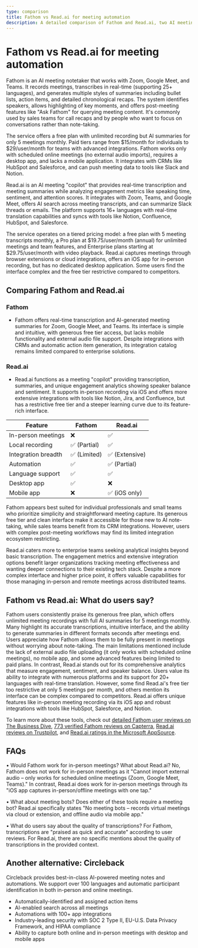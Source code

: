 ```yaml
---
type: comparison
title: Fathom vs Read.ai for meeting automation
description: A detailed comparison of Fathom and Read.ai, two AI meeting assistants, covering their features, pricing, integrations, and user feedback to help you choose the right meeting automation tool.
---
```


# Fathom vs Read.ai for meeting automation

Fathom is an AI meeting notetaker that works with Zoom, Google Meet, and Teams. It records meetings, transcribes in real-time (supporting 25+ languages), and generates multiple styles of summaries including bullet lists, action items, and detailed chronological recaps. The system identifies speakers, allows highlighting of key moments, and offers post-meeting features like "Ask Fathom" for querying meeting content. It's commonly used by sales teams for call recaps and by people who want to focus on conversations rather than note-taking.

The service offers a free plan with unlimited recording but AI summaries for only 5 meetings monthly. Paid tiers range from $15/month for individuals to $29/user/month for teams with advanced integrations. Fathom works only with scheduled online meetings (no external audio imports), requires a desktop app, and lacks a mobile application. It integrates with CRMs like HubSpot and Salesforce, and can push meeting data to tools like Slack and Notion.

Read.ai is an AI meeting "copilot" that provides real-time transcription and meeting summaries while analyzing engagement metrics like speaking time, sentiment, and attention scores. It integrates with Zoom, Teams, and Google Meet, offers AI search across meeting transcripts, and can summarize Slack threads or emails. The platform supports 16+ languages with real-time translation capabilities and syncs with tools like Notion, Confluence, HubSpot, and Salesforce.

The service operates on a tiered pricing model: a free plan with 5 meeting transcripts monthly, a Pro plan at $19.75/user/month (annual) for unlimited meetings and team features, and Enterprise plans starting at $29.75/user/month with video playback. Read.ai captures meetings through browser extensions or cloud integrations, offers an iOS app for in-person recording, but has no dedicated desktop application. Some users find the interface complex and the free tier restrictive compared to competitors.

## Comparing Fathom and Read.ai

### Fathom
* Fathom offers real-time transcription and AI-generated meeting summaries for Zoom, Google Meet, and Teams. Its interface is simple and intuitive, with generous free tier access, but lacks mobile functionality and external audio file support. Despite integrations with CRMs and automatic action item generation, its integration catalog remains limited compared to enterprise solutions.

### Read.ai
* Read.ai functions as a meeting "copilot" providing transcription, summaries, and unique engagement analytics showing speaker balance and sentiment. It supports in-person recording via iOS and offers more extensive integrations with tools like Notion, Jira, and Confluence, but has a restrictive free tier and a steeper learning curve due to its feature-rich interface.

| Feature | Fathom | Read.ai |
|---------|--------|---------|
| In-person meetings | ❌ | ✅ |
| Local recording | ✅ (Partial) | ✅ |
| Integration breadth | ✅ (Limited) | ✅ (Extensive) |
| Automation | ✅ | ✅ (Partial) |
| Language support | ✅ | ✅ |
| Desktop app | ✅ | ❌ |
| Mobile app | ❌ | ✅ (iOS only) |

Fathom appears best suited for individual professionals and small teams who prioritize simplicity and straightforward meeting capture. Its generous free tier and clean interface make it accessible for those new to AI note-taking, while sales teams benefit from its CRM integrations. However, users with complex post-meeting workflows may find its limited integration ecosystem restricting.

Read.ai caters more to enterprise teams seeking analytical insights beyond basic transcription. The engagement metrics and extensive integration options benefit larger organizations tracking meeting effectiveness and wanting deeper connections to their existing tech stack. Despite a more complex interface and higher price point, it offers valuable capabilities for those managing in-person and remote meetings across distributed teams.

## Fathom vs Read.ai: What do users say?

Fathom users consistently praise its generous free plan, which offers unlimited meeting recordings with full AI summaries for 5 meetings monthly. Many highlight its accurate transcriptions, intuitive interface, and the ability to generate summaries in different formats seconds after meetings end. Users appreciate how Fathom allows them to be fully present in meetings without worrying about note-taking. The main limitations mentioned include the lack of external audio file uploading (it only works with scheduled online meetings), no mobile app, and some advanced features being limited to paid plans. In contrast, Read.ai stands out for its comprehensive analytics that measure engagement, sentiment, and speaker balance. Users value its ability to integrate with numerous platforms and its support for 20+ languages with real-time translation. However, some find Read.ai's free tier too restrictive at only 5 meetings per month, and others mention its interface can be complex compared to competitors. Read.ai offers unique features like in-person meeting recording via its iOS app and robust integrations with tools like HubSpot, Salesforce, and Notion.

To learn more about these tools, check out [detailed Fathom user reviews on The Business Dive](https://thebusinessdive.com/fathom-review), [773 verified Fathom reviews on Capterra](https://www.capterra.com/p/276054/Fathom/reviews/), [Read.ai reviews on Trustpilot](https://www.trustpilot.com/review/read.ai), and [Read.ai ratings in the Microsoft AppSource](https://appsource.microsoft.com/en-us/product/office/WA200003896?tab=Reviews).

## FAQs 
• Would Fathom work for in-person meetings? What about Read.ai?
No, Fathom does not work for in-person meetings as it "Cannot import external audio – only works for scheduled online meetings (Zoom, Google Meet, Teams)." In contrast, Read.ai does work for in-person meetings through its "iOS app captures in-person/offline meetings with one tap."

• What about meeting bots? Does either of these tools require a meeting bot?
Read.ai specifically states "No meeting bots – records virtual meetings via cloud or extension, and offline audio via mobile app." 

• What do users say about the quality of transcriptions?
For Fathom, transcriptions are "praised as quick and accurate" according to user reviews. For Read.ai, there are no specific mentions about the quality of transcriptions in the provided context.

## Another alternative: Circleback
Circleback provides best-in-class AI-powered meeting notes and automations. We support over 100 languages and automatic participant identification in both in-person and online meetings.
* Automatically-identified and assigned action items
* AI-enabled search across all meetings
* Automations with 100+ app integrations
* Industry-leading security with SOC 2 Type II, EU-U.S. Data Privacy Framework, and HIPAA compliance
* Ability to capture both online and in-person meetings with desktop and mobile apps
